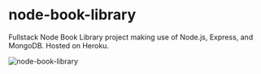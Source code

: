 # node-book-library

Fullstack Node Book Library project making use of Node.js, Express, and MongoDB. Hosted on Heroku.

![node-book-library](https://user-images.githubusercontent.com/75303846/178452127-08a39eb9-0c04-4766-be99-a9c78026f69e.gif)

